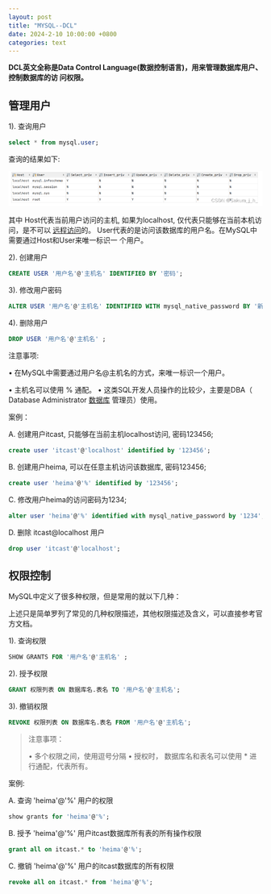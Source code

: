 ```yaml
---
layout: post
title: "MYSQL--DCL"
date: 2024-2-10 10:00:00 +0800
categories: text
---
```


**DCL英文全称是Data Control Language(数据控制语言)，用来管理数据库用户、控制数据库的访 问权限。**

## 管理用户

1). 查询用户

```sql
select * from mysql.user;
```

 查询的结果如下:

![](https://github.com/sakurajh/sakurajh.github.io/blob/master/assets/img/220.png?raw=true)

其中 Host代表当前用户访问的主机, 如果为localhost, 仅代表只能够在当前本机访问，是不可以 [远程访问](https://so.csdn.net/so/search?q=远程访问&spm=1001.2101.3001.7020)的。 User代表的是访问该数据库的用户名。在MySQL中需要通过Host和User来唯一标识一 个用户。

2). 创建用户

```sql
CREATE USER '用户名'@'主机名' IDENTIFIED BY '密码';
```

 3). 修改用户密码

```sql
ALTER USER '用户名'@'主机名' IDENTIFIED WITH mysql_native_password BY '新密码' ;
```

 4). 删除用户

```sql
DROP USER '用户名'@'主机名' ;
```

 注意事项:

• 在MySQL中需要通过用户名@主机名的方式，来唯一标识一个用户。

• 主机名可以使用 % 通配。 • 这类SQL开发人员操作的比较少，主要是DBA（ Database Administrator [数据库](https://so.csdn.net/so/search?q=数据库&spm=1001.2101.3001.7020) 管理员）使用。



案例：

A. 创建用户itcast, 只能够在当前主机localhost访问, 密码123456;

```sql
create user 'itcast'@'localhost' identified by '123456';
```

 B. 创建用户heima, 可以在任意主机访问该数据库, 密码123456;

```sql
create user 'heima'@'%' identified by '123456';
```

 C. 修改用户heima的访问密码为1234;

```sql
alter user 'heima'@'%' identified with mysql_native_password by '1234';
```

 D. 删除 itcast@localhost 用户

```sql
drop user 'itcast'@'localhost';
```

## 权限控制

MySQL中定义了很多种权限，但是常用的就以下几种：

 上述只是简单罗列了常见的几种权限描述，其他权限描述及含义，可以直接参考官方文档。

1). 查询权限

```sql
SHOW GRANTS FOR '用户名'@'主机名' ;
```

2). 授予权限

```sql
GRANT 权限列表 ON 数据库名.表名 TO '用户名'@'主机名';
```

 3). 撤销权限

```sql
REVOKE 权限列表 ON 数据库名.表名 FROM '用户名'@'主机名';
```

 

> 注意事项：
>
> • 多个权限之间，使用逗号分隔 • 授权时， 数据库名和表名可以使用 * 进行通配，代表所有。

 案例:

A. 查询 'heima'@'%' 用户的权限

```sql
show grants for 'heima'@'%';
```

 B. 授予 'heima'@'%' 用户itcast数据库所有表的所有操作权限

```sql
grant all on itcast.* to 'heima'@'%';
```

 C. 撤销 'heima'@'%' 用户的itcast数据库的所有权限

```sql
revoke all on itcast.* from 'heima'@'%';
```
